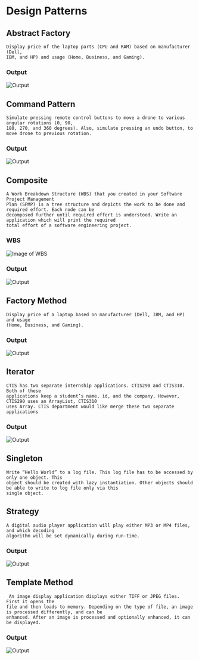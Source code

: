# Design Patterns

## Abstract Factory
```
Display price of the laptop parts (CPU and RAM) based on manufacturer (Dell,
IBM, and HP) and usage (Home, Business, and Gaming).
```

### Output
![Output](https://image.prntscr.com/image/_ii__S1LR3G6TR96DGZxZw.png)

## Command Pattern
```
Simulate pressing remote control buttons to move a drone to various angular rotations (0, 90,
180, 270, and 360 degrees). Also, simulate pressing an undo button, to move drone to previous rotation. 
```

### Output
![Output](https://image.prntscr.com/image/PWKV-KC4SY2OtbVGxvTMqg.png)

## Composite
```
A Work Breakdown Structure (WBS) that you created in your Software Project Management
Plan (SPMP) is a tree structure and depicts the work to be done and required effort. Each node can be
decomposed further until required effort is understood. Write an application which will print the required
total effort of a software engineering project.
```
### WBS
![Image of WBS](https://image.prntscr.com/image/rEsH-RoMTMqpo5yJH0SceA.png)

### Output
![Output](https://image.prntscr.com/image/9PU6-p5YQhWb4ZbTeRisRg.png)


## Factory Method
```
Display price of a laptop based on manufacturer (Dell, IBM, and HP) and usage
(Home, Business, and Gaming).
```

### Output
![Output](https://image.prntscr.com/image/yR4w5eRRS5u_gvNSznsScA.png)

## Iterator
```
CTIS has two separate internship applications. CTIS290 and CTIS310. Both of these
applications keep a student’s name, id, and the company. However, CTIS290 uses an ArrayList, CTIS310
uses Array. CTIS department would like merge these two separate applications
```

### Output
![Output](https://image.prntscr.com/image/VSWTexPbRS_3R7u6e4WeJQ.png)

## Singleton
```
Write “Hello World” to a log file. This log file has to be accessed by only one object. This
object should be created with lazy instantiation. Other objects should be able to write to log file only via this
single object.
```


## Strategy
```
A digital audio player application will play either MP3 or MP4 files, and which decoding
algorithm will be set dynamically during run-time.
```

### Output
![Output](https://image.prntscr.com/image/rL0bYnuqReW2MQVCSEF4lw.png)


## Template Method
```
 An image display application displays either TIFF or JPEG files. First it opens the
file and then loads to memory. Depending on the type of file, an image is processed differently, and can be
enhanced. After an image is processed and optionally enhanced, it can be displayed.
```

### Output
![Output](https://image.prntscr.com/image/giErkXEwT2_s5awpRuqvBQ.png)